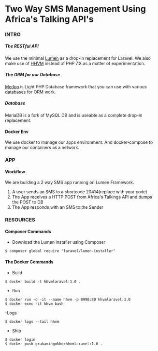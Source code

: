 # Two Way SMS Management Using Africa's Talking API's
### INTRO
##### The RESTful API
We use the minimal [Lumen](https://lumen.laravel.com/docs/5.6) as a drop-in replacement for Laravel. We also make use of [HHVM](https://docs.hhvm.com/hhvm/installation/linux#ubuntu-16.04-xenial) instead of PHP 7.X as a matter of experimentation.<br>
##### The ORM for our Database
[Medoo](https://medoo.in/) is  Light PHP Database framework that you can use with various databases for ORM work.
##### Database
MariaDB is a fork of MySQL DB and is useable as a complete drop-in replacement.
#### Docker Env
We use docker to manage our apps environment. And docker-compose to manage our containers as a network.
### APP 
#### Workflow
We are building a 2 way SMS app running on Lumen Framework.
1. A user sends an SMS to a shortcode 20414(replace with your code)
2. The App receives a HTTP POST from Africa's Talkings API and dumps the POST to DB
3. The App responds with an SMS to the Sender
### RESOURCES
#### Composer Commands
- Download the Lumen installer using Composer
````
$ composer global require "laravel/lumen-installer"
````
#### The Docker Commands
- Build
````
$ docker build -t hhvmlaravel:1.0 .
````
- Run
````
$ docker run -d -it --name hhvm -p 8990:80 hhvmlaravel:1.0
$ docker exec -it hhvm bash
````
-Logs
````
$ docker logs --tail hhvm
````
- Ship
````
$ docker login
$ docker push grahamingokho/hhvmlaravel:1.0 .
````
